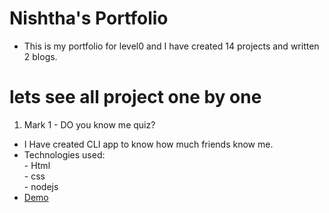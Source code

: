 # Nishtha's Portfolio

- This is my portfolio for level0 and I have created 14 projects and written 2 blogs.

# lets see all project one by one

1) Mark 1 - DO you know me quiz?
 - I Have created CLI app to know how much friends know me.
 - Technologies used: <br>
         - Html <br>
         - css <br>
         - nodejs <br>
 -  [Demo](https://replit.com/@nishtha53/CLI-App-DO-you-know-me?embed=1&output=1)

